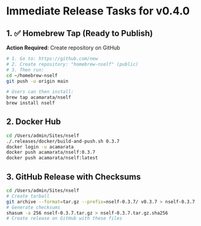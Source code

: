 # Immediate Release Tasks for v0.4.0

## 1. ✅ Homebrew Tap (Ready to Publish)
**Action Required**: Create repository on GitHub
```bash
# 1. Go to: https://github.com/new
# 2. Create repository: "homebrew-nself" (public)
# 3. Then run:
cd ~/homebrew-nself
git push -u origin main

# Users can then install:
brew tap acamarata/nself
brew install nself
```

## 2. Docker Hub
```bash
cd /Users/admin/Sites/nself
./.releases/docker/build-and-push.sh 0.3.7
docker login -u acamarata
docker push acamarata/nself:0.3.7
docker push acamarata/nself:latest
```

## 3. GitHub Release with Checksums
```bash
cd /Users/admin/Sites/nself
# Create tarball
git archive --format=tar.gz --prefix=nself-0.3.7/ v0.3.7 > nself-0.3.7.tar.gz
# Generate checksums
shasum -a 256 nself-0.3.7.tar.gz > nself-0.3.7.tar.gz.sha256
# Create release on GitHub with these files
```